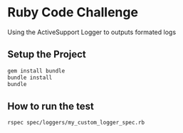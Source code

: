 # Ruby Code Challenge

Using the ActiveSupport Logger to outputs formated logs

## Setup the Project

```bash
gem install bundle
bundle install
bundle
```

## How to run the test

```bash
rspec spec/loggers/my_custom_logger_spec.rb
```
